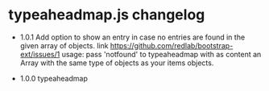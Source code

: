  typeaheadmap.js changelog
==================
* 1.0.1 Add option to show an entry in case no entries are found in the given array of objects.
	link https://github.com/redlab/bootstrap-ext/issues/1
	usage:
	pass 'notfound' to typeaheadmap with as content an Array with the same type of objects as your items objects. 

* 1.0.0 typeaheadmap 
